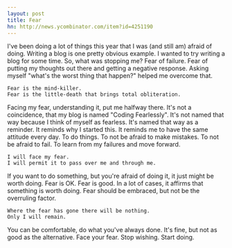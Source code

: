 ```yaml
---
layout: post
title: Fear
hn: http://news.ycombinator.com/item?id=4251190
---
```


I've been doing a lot of things this year that I was (and still am) afraid of doing. Writing a blog is one pretty obvious example. I wanted to try writing a blog for some time. So, what was stopping me? Fear of failure. Fear of putting my thoughts out there and getting a negative response. Asking myself "what's the worst thing that happen?" helped me overcome that.

    Fear is the mind-killer.
    Fear is the little-death that brings total obliteration.

Facing my fear, understanding it, put me halfway there. It's not a coincidence, that my blog is named "Coding Fearlessly". It's not named that way because I think of myself as fearless. It's named that way as a reminder. It reminds why I started this. It reminds me to have the same attitude every day. To do things. To not be afraid to make mistakes. To not be afraid to fail. To learn from my failures and move forward.

    I will face my fear.
    I will permit it to pass over me and through me.

If you want to do something, but you're afraid of doing it, it just might be worth doing. Fear is OK. Fear is good. In a lot of cases, it affirms that something is worth doing. Fear should be embraced, but not be the overruling factor.

    Where the fear has gone there will be nothing.
    Only I will remain.

You can be comfortable, do what you've always done. It's fine, but not as good as the alternative. Face your fear. Stop wishing. Start doing.
